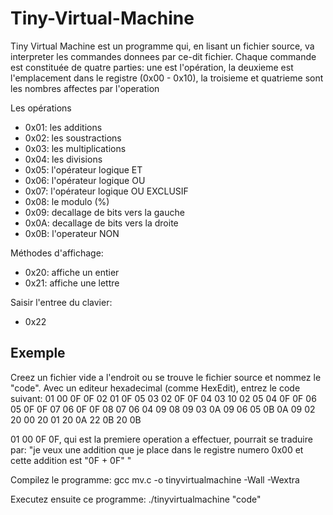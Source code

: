 # Tiny-Virtual-Machine

Tiny Virtual Machine est un programme qui, en lisant un fichier source, va interpreter les commandes donnees par ce-dit fichier.
Chaque commande est constituée de quatre parties: une est l'opération, la deuxieme est l'emplacement dans le registre (0x00 - 0x10), la troisieme et quatrieme sont les nombres affectes par l'operation

Les opérations
 - 0x01: les additions
 - 0x02: les soustractions
 - 0x03: les multiplications
 - 0x04: les divisions
 - 0x05: l'opérateur logique ET
 - 0x06: l'opérateur logique OU
 - 0x07: l'opérateur logique OU EXCLUSIF
 - 0x08: le modulo (%)
 - 0x09: decallage de bits vers la gauche
 - 0x0A: decallage de bits vers la droite
 - 0x0B: l'operateur NON

Méthodes d'affichage:
 - 0x20: affiche un entier
 - 0x21: affiche une lettre

Saisir l'entree du clavier:
 - 0x22

Exemple
-------
Creez un fichier vide a l'endroit ou se trouve le fichier source et nommez le "code". Avec un editeur hexadecimal (comme HexEdit), entrez le code suivant: 01 00 0F 0F 02 01 0F 05 03 02 0F 0F 04 03 10 02 05 04 0F 0F 06 05 0F 0F 07 06 0F 0F 08 07 06 04 09 08 09 03 0A 09 06 05 0B 0A 09 02 20 00 20 01 20 0A 22 0B 20 0B
	
01 00 0F 0F, qui est la premiere operation a effectuer, pourrait se traduire par: "je veux une addition que je place dans le registre numero 0x00 et cette addition est "0F + 0F" "
	
Compilez le programme: gcc mv.c -o tinyvirtualmachine -Wall -Wextra

Executez ensuite ce programme: ./tinyvirtualmachine "code"
